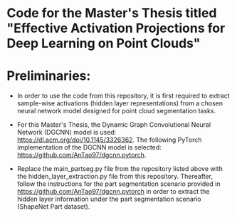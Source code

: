 # Code for the Master's Thesis titled "Effective Activation Projections for Deep Learning on Point Clouds"

# Preliminaries:

* In order to use the code from this repository, it is first required to extract sample-wise activations (hidden layer representations) from a chosen neural network model designed for point cloud segmentation tasks.

* For this Master's Thesis, the Dynamic Graph Convolutional Neural Network (DGCNN) model is used: https://dl.acm.org/doi/10.1145/3326362. The following PyTorch implementation of the DGCNN model is selected: https://github.com/AnTao97/dgcnn.pytorch.

* Replace the main_partseg.py file from the repository listed above with the hidden_layer_extraction.py file from this repository. Thereafter, follow the instructions for the part segmentation scenario provided in https://github.com/AnTao97/dgcnn.pytorch in order to extract the hidden layer information under the part segmentation scenario (ShapeNet Part dataset).
